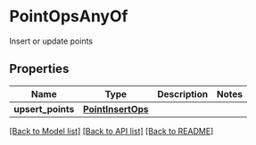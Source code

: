 # PointOpsAnyOf

Insert or update points
## Properties
Name | Type | Description | Notes
------------ | ------------- | ------------- | -------------
**upsert_points** | [**PointInsertOps**](PointInsertOps.md) |  | 

[[Back to Model list]](../README.md#documentation-for-models) [[Back to API list]](../README.md#documentation-for-api-endpoints) [[Back to README]](../README.md)


